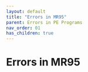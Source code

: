 ```yaml
---
layout: default
title: "Errors in MR95"
parent: Errors in PE Programs
nav_order: 01
has_children: true
---
```

# Errors in MR95


